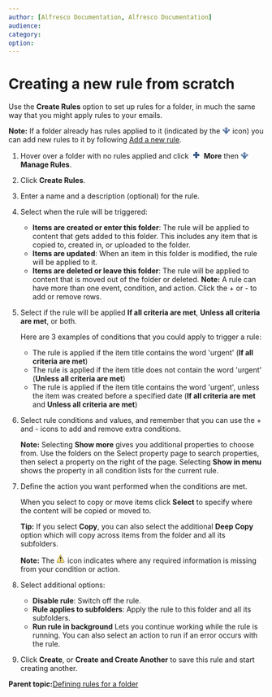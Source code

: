 ```yaml
---
author: [Alfresco Documentation, Alfresco Documentation]
audience: 
category: 
option: 
---
```


# Creating a new rule from scratch

Use the **Create Rules** option to set up rules for a folder, in much the same way that you might apply rules to your emails.

**Note:** If a folder already has rules applied to it \(indicated by the ![](../images/rules-icon.png) icon\) you can add new rules to it by following [Add a new rule](library-folder-rules-new.md).

1.  Hover over a folder with no rules applied and click ![Add Event icon](../images/AddEvent_icon.png) **More** then ![](../images/rules-icon.png) **Manage Rules**.

2.  Click **Create Rules**.

3.  Enter a name and a description \(optional\) for the rule.

4.  Select when the rule will be triggered:

    -   **Items are created or enter this folder**: The rule will be applied to content that gets added to this folder. This includes any item that is copied to, created in, or uploaded to the folder.
    -   **Items are updated**: When an item in this folder is modified, the rule will be applied to it.
    -   **Items are deleted or leave this folder**: The rule will be applied to content that is moved out of the folder or deleted.
    **Note:** A rule can have more than one event, condition, and action. Click the + or - to add or remove rows.

5.  Select if the rule will be applied **If all criteria are met**, **Unless all criteria are met**, or both.

    Here are 3 examples of conditions that you could apply to trigger a rule:

    -   The rule is applied if the item title contains the word 'urgent' \(**If all criteria are met**\)
    -   The rule is applied if the item title does not contain the word 'urgent' \(**Unless all criteria are met**\)
    -   The rule is applied if the item title contains the word 'urgent', unless the item was created before a specified date \(**If all criteria are met** and **Unless all criteria are met**\)
6.  Select rule conditions and values, and remember that you can use the + and - icons to add and remove extra conditions.

    **Note:** Selecting **Show more** gives you additional properties to choose from. Use the folders on the Select property page to search properties, then select a property on the right of the page. Selecting **Show in menu** shows the property in all condition lists for the current rule.

7.  Define the action you want performed when the conditions are met.

    When you select to copy or move items click **Select** to specify where the content will be copied or moved to.

    **Tip:** If you select **Copy**, you can also select the additional **Deep Copy** option which will copy across items from the folder and all its subfolders.

    **Note:** The ![](../images/im-missinginfo.png) icon indicates where any required information is missing from your condition or action.

8.  Select additional options:

    -   **Disable rule**: Switch off the rule.
    -   **Rule applies to subfolders**: Apply the rule to this folder and all its subfolders.
    -   **Run rule in background** Lets you continue working while the rule is running. You can also select an action to run if an error occurs with the rule.
9.  Click **Create**, or **Create and Create Another** to save this rule and start creating another.


**Parent topic:**[Defining rules for a folder](../tasks/library-folder-rules-define.md)

